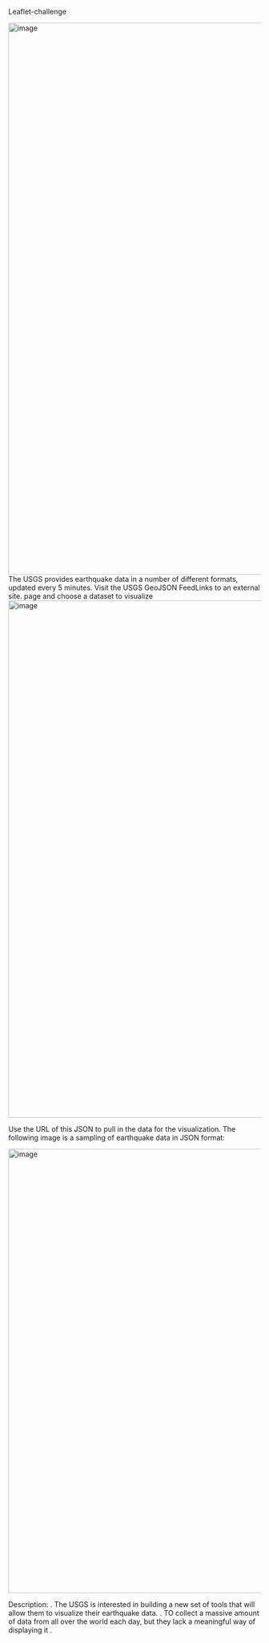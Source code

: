  Leaflet-challenge
 
<img width="1102" alt="image" src="https://github.com/stargily2017/Leaflet-challenge/assets/117419179/984663d6-0831-4c8f-acc8-bab3bd3b06c9">
The USGS provides earthquake data in a number of different formats, updated every 5 minutes. Visit the USGS GeoJSON FeedLinks to an external site. page and choose a dataset to visualize

<img width="1033" alt="image" src="https://github.com/stargily2017/Leaflet-challenge/assets/117419179/66330d80-d4d3-40e9-93be-12e299745f62">

Use the URL of this JSON to pull in the data for the visualization. The following image is a sampling of earthquake data in JSON format:

<img width="887" alt="image" src="https://github.com/stargily2017/Leaflet-challenge/assets/117419179/4169a7d7-25e8-48e1-8be7-6e5e655585fa">

Description:
. The USGS is interested in building a new set of tools that will allow them to visualize their earthquake data.
. TO collect a massive amount of data from all over the world each day, but they lack a meaningful way of displaying it
. 

